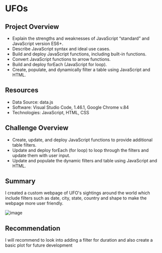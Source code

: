 # UFOs

## Project Overview
  * Explain the strengths and weaknesses of JavaScript “standard” and JavaScript version ES6+. 
  * Describe JavaScript syntax and ideal use cases. 
  * Build and deploy JavaScript functions, including built-in functions. 
  * Convert JavaScript functions to arrow functions. 
  * Build and deploy forEach (JavaScript for loop). 
  * Create, populate, and dynamically filter a table using JavaScript and HTML.
  
## Resources
  * Data Source: data.js
  * Software: Visual Studio Code, 1.46.1, Google Chrome v.84
  * Technologies: JavaScript, HTML, CSS
  
## Challenge Overview
  * Create, update, and deploy JavaScript functions to provide additional table filters.
  * Update and deploy forEach (for loop) to loop through the filters and update them with user input.
  * Update and populate the dynamic filters and table using JavaScript and HTML.
  
## Summary
I created a custom webpage of UFO's sightings around the world which include filters such as date, city, state, country and shape to make the webpage more user friendly.

![image]()

## Recommendation
I will recommend to look into adding a filter for duration and also create a basic plot for future development
